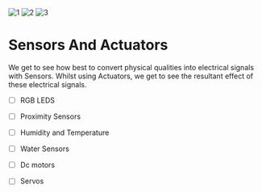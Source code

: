 ![1](https://user-images.githubusercontent.com/75027292/127393431-2b50b690-3bd3-4222-a6ec-95195fdb774e.png)
![2](https://user-images.githubusercontent.com/75027292/127393448-20d5d7be-cd70-4cc6-be13-0d2b5fc3bfdb.png)
![3](https://user-images.githubusercontent.com/75027292/127393458-03dfba8a-30d6-43bb-87cb-bcf0c745ee31.jpg)
# Sensors And Actuators
We get to see how best to convert physical qualities into electrical signals with Sensors. 
Whilst using Actuators, we get to see the resultant effect of these electrical signals.

- [ ] RGB LEDS
- [ ] Proximity Sensors
- [ ] Humidity and Temperature
- [ ] Water Sensors

- [ ] Dc motors 
- [ ] Servos 

